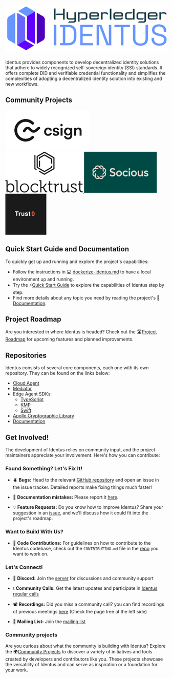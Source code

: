 ![Identus](../resources/images/hyperledger-identus.svg)
---
Identus provides components to develop decentralized identity solutions that adhere to widely recognized self-sovereign identity (SSI) standards.  It offers complete DID and verifiable credential functionality and simplifies the complexities of adopting a decentralized identity solution into existing and new workflows.

## Community Projects

<a href="https://www.csign.io" target="_blank" rel="noopener noreferrer">
<picture>
  <source media="(prefers-color-scheme: dark)" srcset="../resources/images/community/csign/csign-dark.png" height="128">
  <img src="../resources/images/community/csign/csign-light.png" alt="CSIGN" height="128">
</picture>
</a>

<a href="https://blocktrust.dev/" target="_blank" rel="noopener noreferrer">
<picture>
  <img src="../resources/images/community/blocktrust/blocktrust.svg" alt="blocktrust" height="128">
</picture>
</a>

<a href="https://socious.io/" target="_blank" rel="noopener noreferrer">
<picture>
  <img src="../resources/images/community/socious/socious.png" alt="blocktrust" height="128">
</picture>
</a>

<a href="https://github.com/trust0-project" target="_blank" rel="noopener noreferrer">
<picture>
  <img src="../resources/images/community/trust0/trust0.png" alt="trust0" height="128">
</picture>
</a>

 
## Quick Start Guide and Documentation

To quickly get up and running and explore the project's capabilities:
- Follow the instructions in 💻 [dockerize-identus.md](https://github.com/hyperledger-identus/.github/blob/main/identus-docker/dockerize-identus.md) to have a local environment up and running.
- Try the ⚡[Quick Start Guide](https://hyperledger-identus.github.io/docs/home/quick-start/) to explore the capabilities of Identus step by step.
- Find more details about any topic you need by reading the project's 📄 [Documentation](https://hyperledger-identus.github.io/docs/).

## Project Roadmap 

Are you interested in where Identus is headed? Check out the 🛣️[Project Roadmap](https://github.com/orgs/hyperledger/projects/48/) for upcoming features and planned improvements.

## Repositories

Identus consists of several core components, each one with its own repository. They can be found on the links below:  

- [Cloud Agent](https://github.com/hyperledger/identus-cloud-agent/)
- [Mediator](https://github.com/hyperledger/identus-mediator/)
- Edge Agent SDKs:
  - [TypeScript](https://github.com/hyperledger/identus-edge-agent-sdk-ts/) 
  - [KMP](https://github.com/hyperledger/identus-edge-agent-sdk-kmp/)
  - [Swift](https://github.com/hyperledger/identus-edge-agent-sdk-swift/)
- [Apollo Cryptographic Library](https://github.com/hyperledger/identus-apollo/)
- [Documentation](https://github.com/hyperledger/identus-docs/)

## Get Involved!

The development of Identus relies on community input, and the project maintainers appreciate your involvement. Here's how you can contribute:

### Found Something? Let's Fix It!

 - 🪲 **Bugs:** Head to the relevant [GitHub repository](https://github.com/hyperledger/identus/blob/main/README.md#repositories) and open an issue in the issue tracker. Detailed reports make fixing things much faster!
  
 - 📝 **Documentation mistakes:** Please report it [here](https://github.com/hyperledger/identus-docs/issues). 
  
 - 💡 **Feature Requests:** Do you know how to improve Identus? Share your suggestion in an [issue](https://github.com/hyperledger/identus/issues/new/choose), and we'll discuss how it could fit into the project's roadmap.  

### Want to Build With Us?

 - 📄 **Code Contributions:** For guidelines on how to contribute to the Identus codebase, check out the `CONTRIBUTING.md` file in the [repo](https://github.com/hyperledger/identus/blob/main/README.md#repositories) you want to work on.

### Let's Connect!

 - 💬 **Discord:** Join the [server](https://discord.com/channels/905194001349627914/1230596020790886490) for discussions and community support

 - 📞 **Community Calls:** Get the latest updates and participate in [Identus regular calls](https://lists.hyperledger.org/g/identus/calendar)

 - 📽️ **Recordings:** Did you miss a community call? you can find recordings of previous meetings [here](https://wiki.hyperledger.org/display/Identus/Hyperledger+Identus) (Check the page tree at the left side)

 - 📧 **Mailing List:** Join the [mailing list](https://lists.hyperledger.org/g/identus)

### Community projects

Are you curious about what the community is building with Identus? Explore the 🌍[Community Projects](https://github.com/hyperledger/identus/wiki/Community-Projects) to discover a variety of initiatives and tools created by developers and contributors like you. These projects showcase the versatility of Identus and can serve as inspiration or a foundation for your work. 
